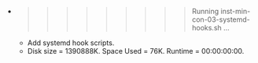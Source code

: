 * >>>>>>>>> Running inst-min-con-03-systemd-hooks.sh ...
  * Add systemd hook scripts.
  * Disk size = 1390888K. Space Used = 76K. Runtime = 00:00:00:00.

